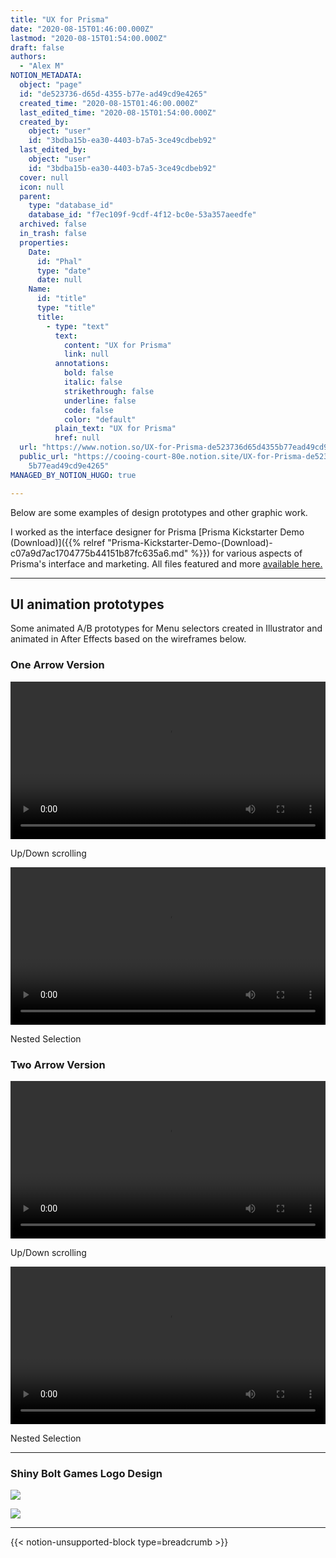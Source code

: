 ```yaml
---
title: "UX for Prisma"
date: "2020-08-15T01:46:00.000Z"
lastmod: "2020-08-15T01:54:00.000Z"
draft: false
authors:
  - "Alex M"
NOTION_METADATA:
  object: "page"
  id: "de523736-d65d-4355-b77e-ad49cd9e4265"
  created_time: "2020-08-15T01:46:00.000Z"
  last_edited_time: "2020-08-15T01:54:00.000Z"
  created_by:
    object: "user"
    id: "3bdba15b-ea30-4403-b7a5-3ce49cdbeb92"
  last_edited_by:
    object: "user"
    id: "3bdba15b-ea30-4403-b7a5-3ce49cdbeb92"
  cover: null
  icon: null
  parent:
    type: "database_id"
    database_id: "f7ec109f-9cdf-4f12-bc0e-53a357aeedfe"
  archived: false
  in_trash: false
  properties:
    Date:
      id: "Phal"
      type: "date"
      date: null
    Name:
      id: "title"
      type: "title"
      title:
        - type: "text"
          text:
            content: "UX for Prisma"
            link: null
          annotations:
            bold: false
            italic: false
            strikethrough: false
            underline: false
            code: false
            color: "default"
          plain_text: "UX for Prisma"
          href: null
  url: "https://www.notion.so/UX-for-Prisma-de523736d65d4355b77ead49cd9e4265"
  public_url: "https://cooing-court-80e.notion.site/UX-for-Prisma-de523736d65d435\
    5b77ead49cd9e4265"
MANAGED_BY_NOTION_HUGO: true

---
```



Below are some examples of design prototypes and other graphic work.


I worked as the interface designer for Prisma [Prisma Kickstarter Demo (Download)]({{% relref "Prisma-Kickstarter-Demo-(Download)-c07a9d7ac1704775b44151b87fc635a6.md" %}}) for various aspects of Prisma's interface and marketing. All files featured and more [available here.](https://drive.google.com/open?id=1mzsv_QV73YZoDj37rFFyaeCww4DFNKeu)


---


## UI animation prototypes


Some animated A/B prototypes for Menu selectors created in Illustrator and animated in After Effects based on the wireframes below.


### One Arrow Version


<video controls style="height:auto;width:100%;">
  <source src="https://notion-hugo.pages.dev/api?block_id=e5124c3d-5d17-4481-9dd8-ac19914d7033">
  <p>
    Your browser does not support HTML5 video. Here is a
    <a href="https://notion-hugo.pages.dev/api?block_id=e5124c3d-5d17-4481-9dd8-ac19914d7033" download="https://notion-hugo.pages.dev/api?block_id=e5124c3d-5d17-4481-9dd8-ac19914d7033">link to the video</a> instead.
  </p>
</video>

Up/Down scrolling

<video controls style="height:auto;width:100%;">
  <source src="https://notion-hugo.pages.dev/api?block_id=f9bd1e8e-dde8-435c-9956-4d2e3429f9ba">
  <p>
    Your browser does not support HTML5 video. Here is a
    <a href="https://notion-hugo.pages.dev/api?block_id=f9bd1e8e-dde8-435c-9956-4d2e3429f9ba" download="https://notion-hugo.pages.dev/api?block_id=f9bd1e8e-dde8-435c-9956-4d2e3429f9ba">link to the video</a> instead.
  </p>
</video>

Nested Selection


### Two Arrow Version


<video controls style="height:auto;width:100%;">
  <source src="https://notion-hugo.pages.dev/api?block_id=d603ef87-3f44-44d6-ab40-d10b60ccb54d">
  <p>
    Your browser does not support HTML5 video. Here is a
    <a href="https://notion-hugo.pages.dev/api?block_id=d603ef87-3f44-44d6-ab40-d10b60ccb54d" download="https://notion-hugo.pages.dev/api?block_id=d603ef87-3f44-44d6-ab40-d10b60ccb54d">link to the video</a> instead.
  </p>
</video>

Up/Down scrolling

<video controls style="height:auto;width:100%;">
  <source src="https://notion-hugo.pages.dev/api?block_id=b00d6b01-af28-4265-8a22-0be11f9573ab">
  <p>
    Your browser does not support HTML5 video. Here is a
    <a href="https://notion-hugo.pages.dev/api?block_id=b00d6b01-af28-4265-8a22-0be11f9573ab" download="https://notion-hugo.pages.dev/api?block_id=b00d6b01-af28-4265-8a22-0be11f9573ab">link to the video</a> instead.
  </p>
</video>

Nested Selection


---


### Shiny Bolt Games Logo Design


![](https://notion-hugo.pages.dev/api?block_id=67c70583-9044-4eea-ba52-91e8028d8ee3)


![](https://notion-hugo.pages.dev/api?block_id=6cb87657-003d-431c-a14d-a88eb873d855)


---


{{< notion-unsupported-block type=breadcrumb >}}


